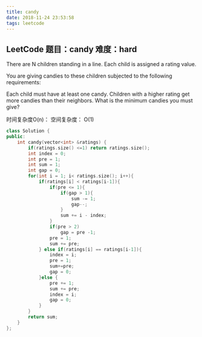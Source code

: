 ```yaml
---
title: candy
date: 2018-11-24 23:53:58
tags: leetcode
---
```


## LeetCode 题目：candy 难度：hard
There are N children standing in a line. Each child is assigned a rating value.

You are giving candies to these children subjected to the following requirements:

Each child must have at least one candy.
Children with a higher rating get more candies than their neighbors.
What is the minimum candies you must give?

时间复杂度O(n)： 空间复杂度： O(1)

```C++
class Solution {
public:
    int candy(vector<int> &ratings) {
        if(ratings.size() <=1) return ratings.size();
        int index = 0;
        int pre = 1;
        int sum = 1;
        int gap = 0;
        for(int i = 1; i< ratings.size(); i++){
            if(ratings[i] < ratings[i-1]){
                if(pre <= 1){
                    if(gap > 1){
                        sum -= 1;
                        gap--;
                    }
                    sum += i - index;
                }
                if(pre > 2)
                    gap = pre -1;
                pre = 1;
                sum += pre;
            } else if(ratings[i] == ratings[i-1]){
                index = i;
                pre = 1;
                sum+=pre;
                gap = 0;
            }else {
                pre += 1;
                sum += pre;
                index = i;
                gap = 0;
            }
        }
        return sum;
    }
};
```
